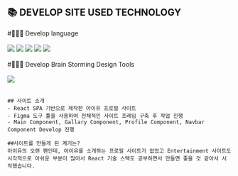 ## 📚 DEVELOP SITE USED TECHNOLOGY

#👨🏻‍💻 Develop language
<br/>
<br/>
<img src="https://img.shields.io/badge/React-61DAFB?style=flat&logo=React&logoColor=white"/> <img src="https://img.shields.io/badge/HTML5-E34F26?style=flat&logo=HTML5&logoColor=white"/> <img src="https://img.shields.io/badge/CSS3-1572B6?style=flat&logo=CSS3&logoColor=white"/> <img src="https://img.shields.io/badge/styled-components-DB7093?style=flat&logo=styled-components&logoColor=white"/> <img src="https://img.shields.io/badge/JavaScript-F7DF1E?style=flat&logo=JavaScript&logoColor=white"/>
<br/>
<br/>
#👨🏻‍🎨 Develop Brain Storming Design Tools
<br/>
<br/>
<img src="https://img.shields.io/badge/Figma-F24E1E?style=flat&logo=Figma&logoColor=white"/>
<br/>
<br/>

```
## 사이트 소개
- React SPA 기반으로 제작한 아이유 프로필 사이트
- Figma 도구 툴을 사용하여 전체적인 사이트 프레임 구축 후 작업 진행
- Main Component, Gallary Component, Profile Component, Navbar Component Develop 진행

##사이트를 만들게 된 계기는?
아이유의 오랜 팬인데, 아이유를 소개하는 프로필 사이트가 없었고 Entertainment 사이트도
시각적으로 아쉬운 부분이 많아서 React 기술 스택도 공부하면서 만들면 좋을 것 같아서 시작했습니다.

```
